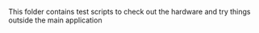 This folder contains test scripts to check out the hardware and try things outside the main application